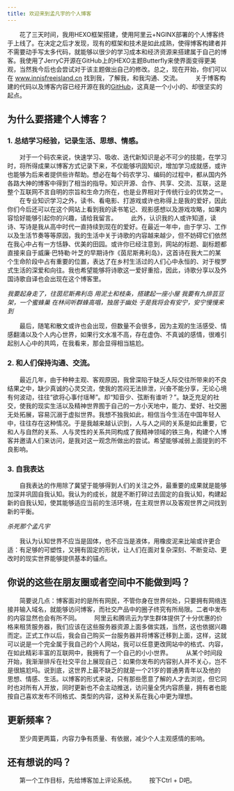 ```yaml
---
title: 欢迎来到孟凡宇的个人博客
---
```

&#8194;&#8194;&#8194;&#8194;花了三天时间，我用HEXO框架搭建，使用阿里云+NGINX部署的个人博客终于上线了。在决定之后才发现，现有的框架和技术是如此成熟，使得博客构建者并不需要动手写太多代码，就能够以很少的学习成本和经济资源来搭建属于自己的博客。我使用了JerryC开源在GitHub上的HEXO主题Butterfly来使界面变得更美观，当然我今后也会尝试对于该主题做出自己的修改。总之，现在开始，你们可以在
www.innisfreeisland.cn 找到我，了解我，和我沟通、交流。
&#8194;&#8194;&#8194;&#8194;关于博客构建的代码以及博客内容已经开源在我的[GitHub](https://github.com/IdealLifeTJU/hexo-personal-blog)，这真是一个小小的、却很坚实的起点。

## 为什么要搭建个人博客？

### 1. 总结学习经验，记录生活、思想、情感。
&#8194;&#8194;&#8194;&#8194;对于一个码农来说，快速学习、吸收、迭代新知识是必不可少的技能，在学习时，将所得成果以博客方式记录下来，不仅能够巩固知识，增加学习成就感，或许也能够为后来者提供些许帮助。想必在每个码农学习、编码的过程中，都从国内外各路大神的博客中得到了相当的指导。知识开源、合作、共享、交流、互联，这是整个互联网不言自明的宗旨和生命力所在，也是业界相对于传统行业的优势之一。
&#8194;&#8194;&#8194;&#8194;在专业知识学习之外，读书、看电影、打游戏或许也称得上是我的爱好，因此你们今后还可以在这个网站上看到我的读书笔记、观影感想以及游戏攻略，如果内容恰好能够引起你的兴趣，请给我留言。
&#8194;&#8194;&#8194;&#8194;此外，认识我的人或许知道，读诗、写诗是我从高中时代一直持续到现在的爱好。在最近一年中，由于学习、工作以及生活节奏等等原因，我的生活中关于诗歌的内容越来越少，但不妨碍它们依然在我心中占有一方恬静、优美的田园。或许你已经注意到，网站的标题、副标题都直接来自于威廉·巴特勒·叶芝的早期诗作《茵尼斯弗利岛》，这首诗在我大二的某个生命阶段中占有重要的位置，表达了在乡村生活过的人们心中永恒的、对于梭罗式生活的深爱和向往。我也希望能够将诗歌这一爱好重拾，因此，诗歌分享以及外国诗歌自译也会出现在这个博客里。

*我要起身走了，往茵尼斯弗利岛*
*用泥土和枝条，搭建起一座小屋*
*我要有九排芸豆架，一个蜜蜂巢*
*在林间听群蜂高唱，独居于幽处*
*于是我将会有安宁，安宁慢慢来到*

&#8194;&#8194;&#8194;&#8194;最后，随笔和散文或许也会出现，但数量不会很多，因为主观的生活感受、情感翻涌以及个人内心世界，如果行文水准不高，存在虚伪、不真诚的感情，很难引起别人心中的共鸣，在我看来，那会显得相当尴尬。

### 2. 和人们保持沟通、交流。
&#8194;&#8194;&#8194;&#8194;最近几年，由于种种主观、客观原因，我曾深陷于缺乏人际交往所带来的不良结果之中，缺少真诚的心灵交流，使我的苦闷无法排泄，兴奋不能分享，无论心境有何波动，往往“欲将心事付瑶琴”。却“知音少、弦断有谁听？”。缺乏充足的社交，使我的现实生活以及精神世界囿于自己的一方小天地中，能力、爱好、社交圈无处拓展，容易沉溺于虚拟世界。我想不独我如此，相信当今生活在中国年轻人中，往往存在这种情况。于是我越来越认识到，人与人之间的关系是如此重要，它和人与自然的关系、人与灵性的关系共同构成了我精神领域的铁三角，构建个人博客并邀请人们来访问，是我对这一观念所做出的尝试。希望能够减弱上面提到的不良影响。

### 3. 自我表达
&#8194;&#8194;&#8194;&#8194;自我表达的作用除了冀望于能够得到人们的关注之外，最重要的成果就是能够加深并巩固自我认知。我认为的成长，就是不断打碎过去固定的自我认知，构建起新的自我认知，使其能够适应当前的生活环境，在主观世界以及客观世界之间找到新的平衡。

*杀死那个孟凡宇*

&#8194;&#8194;&#8194;&#8194;我认为认知世界不应当是固体，也不应当是液体，用橡皮泥来比喻或许更合适：有足够的可塑性，又拥有固定的形状，让人们在面对复杂深刻、不断变动、更改时的现实世界能够提供基本的锚点。

## 你说的这些在朋友圈或者空间中不能做到吗？
&#8194;&#8194;&#8194;&#8194;简要说几点：博客面对的是所有网民，不管你身在世界何处，只要拥有网络连接并输入域名，就能够访问博客，而社交产品中的圈子终究有所局限。二者中发布的内容显然也会有所不同。
&#8194;&#8194;&#8194;&#8194;阿里云和腾讯云为学生群体提供了十分优惠的价格来租赁服务器，我们应该在这些服务器资源上面多做实践，当然，这也依据兴趣而定。正式工作以后，我会自己购买一台服务器并将博客迁移到上面，这样，这就可以说是一个完全属于我自己的个人网站，我可以任意更改网站中的格式、内容，在如此精彩丰富的互联网中，我拥有了一个自己的小小世界。
&#8194;&#8194;&#8194;&#8194;从某个时间段开始，我渐渐排斥在社交平台上展现自己：如果你发布的内容别人并不关心，岂不是很尴尬吗。说到底，这世界上最不缺乏的就是一个21岁的普通男青年以及他的思想、情感、生活。以博客的形式来说，只有那些愿意了解的人才去浏览，但它同时也对所有人开放，同时更新也不会主动推送，访问量全凭内容质量，拥有者也能按自己喜欢发布不同格式、类型的内容，这种关系在我心中更为理想。

## 更新频率？
&#8194;&#8194;&#8194;&#8194;至少周更两篇，内容力争有质量、有依据，减少个人主观感情的影响。

## 还有想说的吗？
&#8194;&#8194;&#8194;&#8194;第一个工作目标，先给博客加上评论系统。
&#8194;&#8194;&#8194;&#8194;按下Ctrl + D吧。
